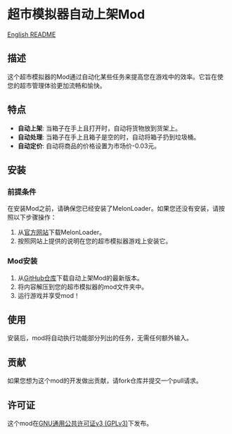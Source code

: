# 超市模拟器自动上架Mod

[English README](README.md)

## 描述

这个超市模拟器的Mod通过自动化某些任务来提高您在游戏中的效率。它旨在使您的超市管理体验更加流畅和愉快。

## 特点

- **自动上架**: 当箱子在手上且打开时，自动将货物放到货架上。
- **自动处理**: 当箱子在手上且箱子是空的时，自动将箱子扔到垃圾桶。
- **自动定价**: 自动将商品的价格设置为市场价-0.03元。

## 安装

### 前提条件

在安装Mod之前，请确保您已经安装了MelonLoader。如果您还没有安装，请按照以下步骤操作：

1. 从[官方网站](https://melonwiki.xyz/#/)下载MelonLoader。
2. 按照网站上提供的说明在您的超市模拟器游戏上安装它。

### Mod安装

1. 从[GitHub仓库](https://github.com/AFcPPe/AutoLoadGoods)下载自动上架Mod的最新版本。
2. 将内容解压到您的超市模拟器的mod文件夹中。
3. 运行游戏并享受mod！

## 使用

安装后，mod将自动执行功能部分列出的任务，无需任何额外输入。

## 贡献

如果您想为这个mod的开发做出贡献，请fork仓库并提交一个pull请求。

## 许可证

这个mod在[GNU通用公共许可证v3 (GPLv3)](https://www.gnu.org/licenses/gpl-3.0.en.html)下发布。
